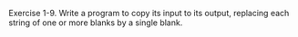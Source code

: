 Exercise 1-9. Write a program to copy its input to its output, replacing each string of one or
more blanks by a single blank. 